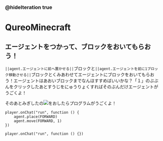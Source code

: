 ### @hideIteration true
# QureoMinecraft

## エージェントをつかって、ブロックをおいてもらおう！

``||agent.エージェントに前へ置かせる||``ブロックと``||agent.エージェントを前に1ブロック移動させる||``ブロックとくみあわせてエージェントにブロックをおいてもらおう！エージェントはあおいブロックまでなんほすすめばいいかな？「１」のぶぶんをクリックしたあとすうじをにゅうりょくすればそのぶんだけエージェントがうごくよ！

そのあとみぎしたの![](https://raw.githubusercontent.com/camp-minecraft/TechkidsCampTutorial/master/images/playbutton.png)をおしたらプログラムがうごくよ！

```ghost
player.onChat("run", function () {
    agent.place(FORWARD)
    agent.move(FORWARD, 1)
})
```

```template
player.onChat("run", function () {})

```